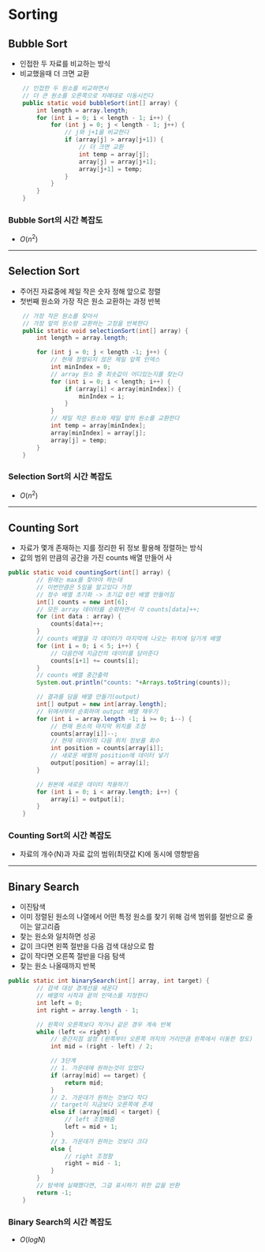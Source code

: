 # Sorting

## Bubble Sort

- 인접한 두 자료를 비교하는 방식
- 비교했을때 더 크면 교환

```java
    // 인접한 두 원소를 비교하면서
    // 더 큰 원소를 오른쪽으로 차례대로 이동시킨다
    public static void bubbleSort(int[] array) {
        int length = array.length;
        for (int i = 0; i < length - 1; i++) {
            for (int j = 0; j < length - 1; j++) {
                // j와 j+1을 비교한다
                if (array[j] > array[j+1]) {
                    // 더 크면 교환
                    int temp = array[j];
                    array[j] = array[j+1];
                    array[j+1] = temp;
                }
            }
        }
    }
```

### Bubble Sort의 시간 복잡도

- $O(n^2)$

---

## Selection Sort

- 주어진 자료중에 제일 작은 숫자 정해 앞으로 정렬
- 첫번째 원소와 가장 작은 원소 교환하는 과정 반복

```java
  	// 가장 작은 원소를 찾아서
    // 가장 앞의 원소랑 교환하는 고정을 반복한다
    public static void selectionSort(int[] array) {
        int length = array.length;

        for (int j = 0; j < length -1; j++) {
            // 현재 정렬되지 않은 제일 앞쪽 인덱스
            int minIndex = 0;
            // array 원소 중 최솟값이 어디있는지를 찾는다
            for (int i = 0; i < length; i++) {
                if (array[i] < array[minIndex]) {
                    minIndex = i;
                }
            }
            // 제일 작은 원소와 제일 앞의 원소를 교환한다
            int temp = array[minIndex];
            array[minIndex] = array[j];
            array[j] = temp;
        }
    }
```

### Selection Sort의 시간 복잡도

- $O(n^2)$

---

## Counting Sort

- 자료가 몇개 존재하는 지를 정리한 뒤 정보 활용해 정렬하는 방식
- 값의 범위 만큼의 공간을 가진 counts 배열 만들어 사

```java
public static void countingSort(int[] array) {
        // 원래는 max를 찾아야 하는데
        // 이번만큼은 5임을 알고있다 가정
        // 정수 배열 초기화 -> 초기값 0인 배열 만들어짐
        int[] counts = new int[6];
        // 모든 array 데이터를 순회하면서 각 counts[data]++;
        for (int data : array) {
            counts[data]++;
        }
        // counts 배열을 각 데이터가 마지막에 나오는 위치에 담기게 배열
        for (int i = 0; i < 5; i++) {
            // 다음칸에 지금칸의 데이터를 담아준다
            counts[i+1] += counts[i];
        }
        // counts 배열 중간출력
        System.out.println("counts: "+Arrays.toString(counts));

        // 결과를 담을 배열 만들기(output)
        int[] output = new int[array.length];
        // 뒤에서부터 순회하며 output 배열 채우기
        for (int i = array.length -1; i >= 0; i--) {
            // 현재 원소의 마지막 위치를 조정
            counts[array[i]]--;
            // 현재 데이터의 다음 위치 정보를 회수
            int position = counts[array[i]];
            // 새로운 배열의 position에 데이터 넣기
            output[position] = array[i];
        }

        // 원본에 새로운 데이터 적용하기
        for (int i = 0; i < array.length; i++) {
            array[i] = output[i];
        }
    }
```

### Counting Sort의 시간 복잡도

- 자료의 개수(N)과 자료 값의 범위(최댓값 K)에 동시에 영향받음

---

## Binary Search

- 이진탐색
- 이미 정렬된 원소의 나열에서 어떤 특정 원소를 찾기 위해 검색 범위를 절반으로 줄이는 알고리즘
- 찾는 원소와 일치하면 성공
- 값이 크다면 왼쪽 절반을 다음 검색 대상으로 함
- 값이 작다면 오른쪽 절반을 다음 탐색
- 찾는 원소 나올때까지 반복

```java
public static int binarySearch(int[] array, int target) {
        // 검색 대상 경계선을 세운다
        // 배열의 시작과 끝의 인덱스를 지정한다
        int left = 0;
        int right = array.length - 1;

        // 왼쪽이 오른쪽보다 작거나 같은 경우 계속 반복
        while (left <= right) {
            // 중간지점 설정 (왼쪽부터 오른쪽 까지의 거리만큼 왼쪽에서 이동한 정도)
            int mid = (right - left) / 2;

            // 3단계
            // 1. 가운데에 원하는것이 있었다
            if (array[mid] == target) {
                return mid;
            }
            // 2. 가운데가 원하는 것보다 작다
            // target이 지금보다 오른쪽에 존재
            else if (array[mid] < target) {
                // left 조정해줌
                left = mid + 1;
            }
            // 3. 가운데가 원하는 것보다 크다
            else {
                // right 조정함
                right = mid - 1;
            }
        }
        // 탐색에 실패했다면, 그걸 표시하기 위한 값을 반환
        return -1;
    }
```

### Binary Search의 시간 복잡도

- $O(logN)$